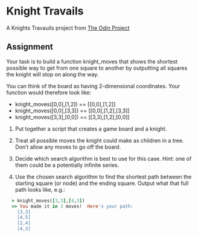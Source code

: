 # Knight Travails

A Knights Travauils project from [The Odin Project](https://www.theodinproject.com/lessons/ruby-knights-travails)

## Assignment

Your task is to build a function knight_moves that shows the shortest possible way to get from one square to another by outputting all squares the knight will stop on along the way.

You can think of the board as having 2-dimensional coordinates. Your function would therefore look like:

* knight_moves([0,0],[1,2]) == [[0,0],[1,2]]
* knight_moves([0,0],[3,3]) == [[0,0],[1,2],[3,3]]
* knight_moves([3,3],[0,0]) == [[3,3],[1,2],[0,0]]

1. Put together a script that creates a game board and a knight.

2. Treat all possible moves the knight could make as children in a tree. Don’t allow any moves to go off the board.

3. Decide which search algorithm is best to use for this case. Hint: one of them could be a potentially infinite series.

4. Use the chosen search algorithm to find the shortest path between the starting square (or node) and the ending square. Output what that full path looks like, e.g.:

```ruby
  > knight_moves([3,3],[4,3])
  => You made it in 3 moves!  Here's your path:
    [3,3]
    [4,5]
    [2,4]
    [4,3]
```